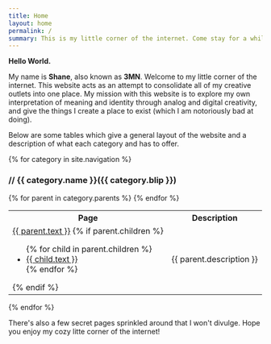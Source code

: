 ```yaml
---
title: Home
layout: home
permalink: /
summary: This is my little corner of the internet. Come stay for a while!
---
```

**Hello World.**

My name is **Shane**, also known as **3MN**. Welcome to my little corner of the internet. This website acts as an attempt to consolidate all of my creative outlets into one place. My mission with this website is to explore my own interpretation of meaning and identity through analog and digital creativity, and give the things I create a place to exist (which I am notoriously bad at doing).

Below are some tables which give a general layout of the website and a description of what each category and has to offer. 

{% for category in site.navigation %}
<h3>// {{ category.name }}<span class='blip'>({{ category.blip }})</span>
</h3>

<table>
<tr>
    <th>Page</th>
    <th>Description</th>
</tr>
{% for parent in category.parents %}
<tr>
    <td>
        <a href='{{ parent.url }}'>{{ parent.text }}</a>
        {% if parent.children %}
            <ul class="sitemap">
            {% for child in parent.children %}
                <li class="sitemap"><a href='{{ child.url }}'>{{ child.text }}</a></li>
            {% endfor %}
            </ul>
        {% endif %}
    </td>
    <td>{{ parent.description }}</td>
</tr>
{% endfor %}
</table> 
{% endfor %}

There's also a few secret pages sprinkled around that I won't divulge. Hope you enjoy my cozy litte corner of the internet!